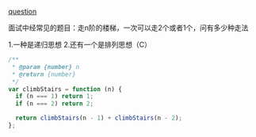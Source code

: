 [question](https://leetcode.com/problems/climbing-stairs/)

面试中经常见的题目：走n阶的楼梯，一次可以走2个或者1个，问有多少种走法


1.一种是递归思想
2.还有一个是排列思想（C）


```js
/**
 * @param {number} n
 * @return {number}
 */
var climbStairs = function (n) {
  if (n === 1) return 1;
  if (n === 2) return 2;

  return climbStairs(n - 1) + climbStairs(n - 2);
};
```

